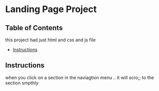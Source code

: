 # Landing Page Project

## Table of Contents
this project had just html and css and js file 

* [Instructions](#instructions)

## Instructions

when you click on a section in the naviagtion menu .. it will scro;; to the section smpthly